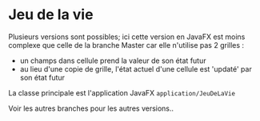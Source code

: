 # Jeu de la vie


Plusieurs versions sont possibles; ici cette version en JavaFX est moins complexe que celle de la branche Master car elle n'utilise pas 2 grilles : 
- un champs dans cellule prend la valeur de son état futur
- au lieu d'une copie de grille, l'état actuel d'une cellule est 'updaté' par son état futur

La classe principale est l'application JavaFX `application/JeuDeLaVie`

Voir les autres branches pour les autres versions..
